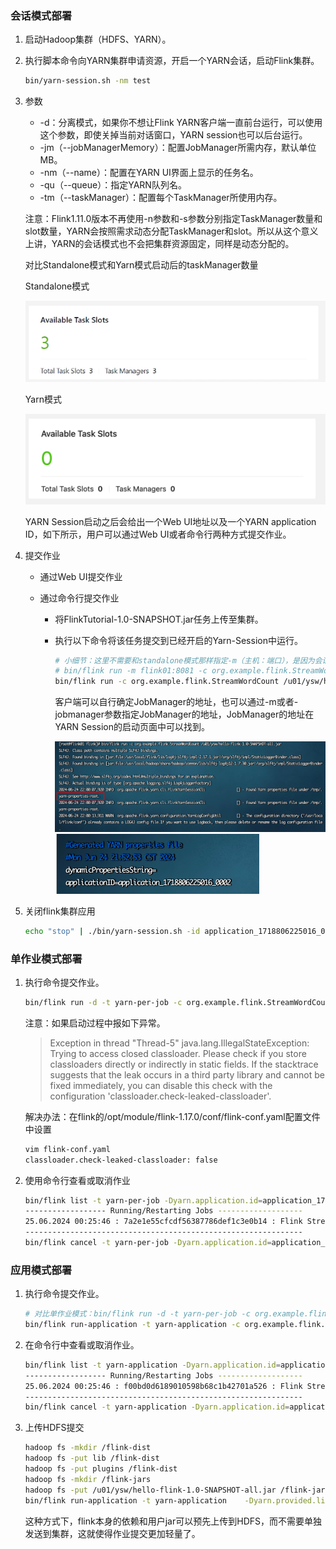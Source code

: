 ### 会话模式部署

1. 启动Hadoop集群（HDFS、YARN）。

2. 执行脚本命令向YARN集群申请资源，开启一个YARN会话，启动Flink集群。

   ```sh
   bin/yarn-session.sh -nm test
   ```

3. 参数

   * -d：分离模式，如果你不想让Flink YARN客户端一直前台运行，可以使用这个参数，即使关掉当前对话窗口，YARN session也可以后台运行。
   * -jm（--jobManagerMemory）：配置JobManager所需内存，默认单位MB。
   * -nm（--name）：配置在YARN UI界面上显示的任务名。
   * -qu（--queue）：指定YARN队列名。
   * -tm（--taskManager）：配置每个TaskManager所使用内存。

   注意：Flink1.11.0版本不再使用-n参数和-s参数分别指定TaskManager数量和slot数量，YARN会按照需求动态分配TaskManager和slot。所以从这个意义上讲，YARN的会话模式也不会把集群资源固定，同样是动态分配的。

   对比Standalone模式和Yarn模式启动后的taskManager数量

   Standalone模式

   ![image-20240624222120982](08Yarn运行模式.assets/image-20240624222120982.png)

   Yarn模式

   <img src="08Yarn运行模式.assets/image-20240624222330427.png" alt="image-20240624222330427" style="zoom:50%;" />

   YARN Session启动之后会给出一个Web UI地址以及一个YARN application ID，如下所示，用户可以通过Web UI或者命令行两种方式提交作业。

4. 提交作业

   * 通过Web UI提交作业

   * 通过命令行提交作业

     * 将FlinkTutorial-1.0-SNAPSHOT.jar任务上传至集群。

     * 执行以下命令将该任务提交到已经开启的Yarn-Session中运行。

       ```sh
       # 小细节：这里不需要和standalone模式那样指定-m（主机：端口），是因为会话模式会自动生成一个临时文件，记录需要将任务提交到哪一个应该下
       # bin/flink run -m flink01:8081 -c org.example.flink.StreamWordCount /u01/ysw/hello-flink-1.0-SNAPSHOT-all.jar 
       bin/flink run -c org.example.flink.StreamWordCount /u01/ysw/hello-flink-1.0-SNAPSHOT-all.jar 
       ```
       
       客户端可以自行确定JobManager的地址，也可以通过-m或者-jobmanager参数指定JobManager的地址，JobManager的地址在YARN Session的启动页面中可以找到。
       
       <img src="08Yarn运行模式.assets/image-20240624221311365.png" alt="image-20240624221311365" style="zoom:50%;" />
       
       <img src="08Yarn运行模式.assets/image-20240624221626277.png" alt="image-20240624221626277" style="zoom:50%;" />
     

5. 关闭flink集群应用

   ```sh
   echo "stop" | ./bin/yarn-session.sh -id application_1718806225016_0002
   ```

### 单作业模式部署

1. 执行命令提交作业。

   ```sh
   bin/flink run -d -t yarn-per-job -c org.example.flink.StreamWordCount /u01/ysw/hello-flink-1.0-SNAPSHOT-all.jar 
   ```

   注意：如果启动过程中报如下异常。

   > Exception in thread "Thread-5" java.lang.IllegalStateException: Trying to access closed classloader. Please check if you store classloaders directly or indirectly in static fields. If the stacktrace suggests that the leak occurs in a third party library and cannot be fixed immediately, you can disable this check with the configuration 'classloader.check-leaked-classloader'.

   解决办法：在flink的/opt/module/flink-1.17.0/conf/flink-conf.yaml配置文件中设置

   ```sh
   vim flink-conf.yaml
   classloader.check-leaked-classloader: false
   ```

2. 使用命令行查看或取消作业

   ```sh
   bin/flink list -t yarn-per-job -Dyarn.application.id=application_1718806225016_0004
   ------------------ Running/Restarting Jobs -------------------
   25.06.2024 00:25:46 : 7a2e1e55cfcdf56387786def1c3e0b14 : Flink Streaming Job (RUNNING)
   --------------------------------------------------------------
   bin/flink cancel -t yarn-per-job -Dyarn.application.id=application_1718806225016_0004 7a2e1e55cfcdf56387786def1c3e0b14
   ```


### 应用模式部署

1. 执行命令提交作业。

   ```sh
   # 对比单作业模式：bin/flink run -d -t yarn-per-job -c org.example.flink.StreamWordCount /u01/ysw/hello-flink-1.0-SNAPSHOT-all.jar 
   bin/flink run-application -t yarn-application -c org.example.flink.StreamWordCount /u01/ysw/hello-flink-1.0-SNAPSHOT-all.jar 
   ```

2. 在命令行中查看或取消作业。

   ```sh
   bin/flink list -t yarn-application -Dyarn.application.id=application_1718806225016_0004
   ------------------ Running/Restarting Jobs -------------------
   25.06.2024 00:25:46 : f00bd0d6189010598b68c1b42701a526 : Flink Streaming Job (RUNNING)
   --------------------------------------------------------------
   bin/flink cancel -t yarn-application -Dyarn.application.id=application_1718806225016_0004 f00bd0d6189010598b68c1b42701a526
   ```

3. 上传HDFS提交

   ```sh
   hadoop fs -mkdir /flink-dist
   hadoop fs -put lib /flink-dist
   hadoop fs -put plugins /flink-dist
   hadoop fs -mkdir /flink-jars
   hadoop fs -put /u01/ysw/hello-flink-1.0-SNAPSHOT-all.jar /flink-jars
   bin/flink run-application -t yarn-application	-Dyarn.provided.lib.dirs="hdfs://flink01:8020/flink-dist"	-c org.example.flink.StreamWordCount hdfs://flink01:8020/flink-jars/hello-flink-1.0-SNAPSHOT-all.jar
   ```

   这种方式下，flink本身的依赖和用户jar可以预先上传到HDFS，而不需要单独发送到集群，这就使得作业提交更加轻量了。









